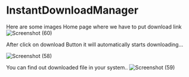 # InstantDownloadManager
Here are some images
Home page where we have to put download link
![Screenshot (60)](https://user-images.githubusercontent.com/55339504/212543391-6ffe872e-aaab-4427-b2a8-d15baed75b42.png)

After click on download Button it will automatically starts downloading...

![Screenshot (58)](https://user-images.githubusercontent.com/55339504/212543486-e5f5ab1b-058c-462e-9c77-4dce7ac55d5a.png)

You can find out downloaded file in your system..
![Screenshot (59)](https://user-images.githubusercontent.com/55339504/212543627-8a4e35fe-f8bd-412c-ab67-51dc66c02c23.png)
